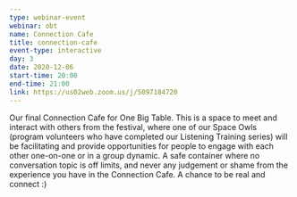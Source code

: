 ```yaml
---
type: webinar-event
webinar: obt
name: Connection Cafe
title: connection-cafe
event-type: interactive
day: 3
date: 2020-12-06
start-time: 20:00
end-time: 21:00
link: https://us02web.zoom.us/j/5097184720
---
```


Our final Connection Cafe for One Big Table. This is a space to meet and interact with others from the festival, where one of our Space Owls (program volunteers who have completed our Listening Training series) will be facilitating and provide opportunities for people to engage with each other one-on-one or in a group dynamic. A safe container where no conversation topic is off limits, and never any judgement or shame from the experience you have in the Connection Cafe. A chance to be real and connect :)